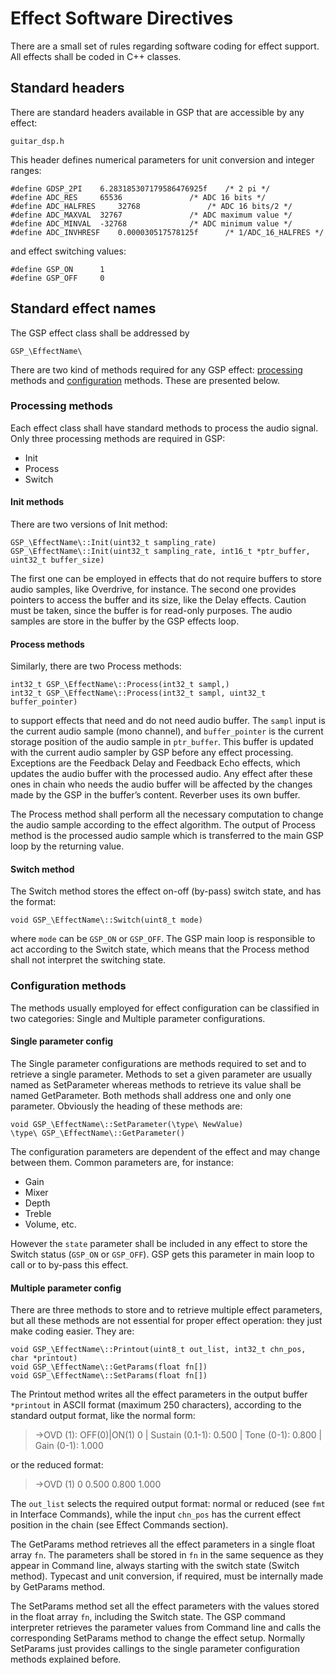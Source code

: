 # Effect Software Directives

There are a small set of rules regarding software coding for effect support. All effects shall be coded in C++ classes. 

## Standard headers

There are standard headers available in GSP that are accessible by any effect:

	guitar_dsp.h
 
This header defines numerical parameters for unit conversion and integer ranges:

```#define GDSP_PI 	3.14159265358979323846f 	/* pi */
#define GDSP_2PI 	6.283185307179586476925f 	/* 2 pi */
#define ADC_RES 	65536				/* ADC 16 bits */
#define ADC_HALFRES 	32768				/* ADC 16 bits/2 */
#define ADC_MAXVAL 	32767				/* ADC maximum value */
#define ADC_MINVAL 	-32768 				/* ADC minimum value */
#define ADC_INVHRESF 	0.000030517578125f 		/* 1/ADC_16_HALFRES */
```

and effect switching values:

```
#define GSP_ON 		1
#define GSP_OFF 	0
```
## Standard effect names
	
The GSP effect class shall be addressed by 

	GSP_\EffectName\

There are two kind of methods required for any GSP effect: [processing](#prcsmt) methods and [configuration](#cfgr) methods. These are presented below.

### <h3 id="prcsmt">Processing methods</h3>

Each effect class shall have standard methods to process the audio signal. Only three processing methods are required in GSP:

- Init
- Process
- Switch

#### Init methods

There are two versions of Init method:

	GSP_\EffectName\::Init(uint32_t sampling_rate)
	GSP_\EffectName\::Init(uint32_t sampling_rate, int16_t *ptr_buffer, uint32_t buffer_size)

The first one can be employed in effects that do not require buffers to store audio samples, like Overdrive, for instance. The second one provides pointers to access the buffer and its size, like the Delay effects. Caution must be taken, since the buffer is for read-only purposes. The audio samples are store in the buffer by the GSP effects loop.

#### Process methods

Similarly, there are two Process methods: 

	int32_t GSP_\EffectName\::Process(int32_t sampl,)
	int32_t GSP_\EffectName\::Process(int32_t sampl, uint32_t buffer_pointer)

to support effects that need and do not need audio buffer. The ```sampl``` input is the current audio sample (mono channel), and ```buffer_pointer``` is the current storage position of the audio sample in ```ptr_buffer```. This buffer is updated with the current audio sampler by GSP before any effect processing. Exceptions are the Feedback Delay and Feedback Echo effects, which updates the audio buffer with the processed audio. Any effect after these ones in chain who needs the audio buffer will be affected by the changes made by the GSP in the buffer’s content. Reverber uses its own buffer.

The Process method shall perform all the necessary computation to change the audio sample according to the effect algorithm. The output of Process method is the processed audio sample which is transferred to the main GSP loop by the returning value. 

#### Switch method

The Switch method stores the effect on-off (by-pass) switch state, and has the format:

	void GSP_\EffectName\::Switch(uint8_t mode)

where ```mode``` can be ```GSP_ON``` or ```GSP_OFF```. The GSP main loop is responsible to act according to the Switch state, which means that the Process method shall not interpret the switching state.

### <h3 id="cfgr">Configuration methods</h3>

The methods usually employed for effect configuration can be classified in two categories: Single and Multiple parameter configurations. 

#### Single parameter config

The Single parameter configurations are methods required to set and to retrieve a single parameter. Methods to set a given parameter are usually named as SetParameter whereas methods to retrieve its value shall be named GetParameter. Both methods shall address one and only one parameter. Obviously the heading of these methods are:

	void GSP_\EffectName\::SetParameter(\type\ NewValue)
	\type\ GSP_\EffectName\::GetParameter()

The configuration parameters are dependent of the effect and may change between them. Common parameters are, for instance:

- Gain
- Mixer
- Depth
- Treble
- Volume, etc.

However the ```state``` parameter shall be included in any effect to store the Switch status (```GSP_ON``` or ```GSP_OFF```). GSP gets this parameter in main loop to call or to by-pass this effect.

#### Multiple parameter config

There are three methods to store and to retrieve multiple effect parameters, but all these methods are not essential for proper effect operation: they just make coding easier. They are:

	void GSP_\EffectName\::Printout(uint8_t out_list, int32_t chn_pos, char *printout)
	void GSP_\EffectName\::GetParams(float fn[])
	void GSP_\EffectName\::SetParams(float fn[])

The Printout method writes all the effect parameters in the output buffer ```*printout``` in ASCII format (maximum 250 characters), according to the standard output format, like the normal form:

> ->OVD (1): OFF(0)|ON(1) 0 | Sustain (0.1-1): 0.500 | Tone (0-1): 0.800 | Gain (0-1): 1.000 

or the reduced format:

> ->OVD (1) 0 0.500 0.800 1.000

The ```out_list``` selects the required output format: normal or reduced (see ```fmt``` in Interface Commands), while the input ```chn_pos``` has the current effect position in the chain (see Effect Commands section).

The GetParams method retrieves all the effect parameters in a single float array ```fn```. The parameters shall be stored in ```fn``` in the same sequence as they appear in Command line, always starting with the switch state (Switch method). Typecast and unit conversion, if required, must be internally made by GetParams method. 

The SetParams method set all the effect parameters with the values stored in the float array ```fn```, including the Switch state. The GSP command interpreter retrieves the parameter values from Command line and calls the corresponding SetParams method to change the effect setup. Normally SetParams just provides callings to the single parameter configuration methods explained before.


